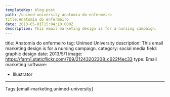 ```yaml
---
templateKey: blog-post
path: /unimed-university-anatomia-do-enfermeiro
title:Anatomia do enfermeiro
date: 2013-05-01T15:04:10.000Z
description: This email marketing design is for a nursing campaign.
---
```


title: Anatomia do enfermeiro
tag: Unimed University
description: This email marketing design is for a nursing campaign.
category: social media
field: graphic design
date: 2013/5/1
image: https://farm1.staticflickr.com/769/21243202308_c622f4ec33
type: Email marketing
software:
- Illustrator
---

Tags:[email-marketing,unimed-university]